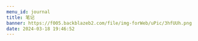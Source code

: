 ```yaml
---
menu_id: journal
title: 笔记
banner: https://f005.backblazeb2.com/file/img-forWeb/uPic/3hfUUh.png
date: 2024-03-18 19:46:52
---
```


